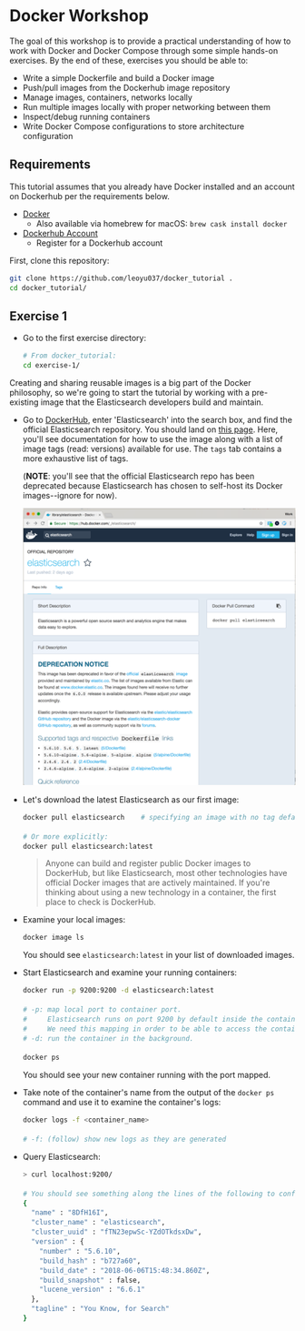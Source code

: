 # Docker Workshop

The goal of this workshop is to provide a practical understanding of how to work
with Docker and Docker Compose through some simple hands-on exercises. By the
end of these, exercises you should be able to:

- Write a simple Dockerfile and build a Docker image
- Push/pull images from the Dockerhub image repository
- Manage images, containers, networks locally
- Run multiple images locally with proper networking between them
- Inspect/debug running containers
- Write Docker Compose configurations to store architecture configuration

## Requirements

This tutorial assumes that you already have Docker installed and an account on
Dockerhub per the requirements below.

- [Docker](https://store.docker.com/search?offering=community&type=edition)
    - Also available via homebrew for macOS: `brew cask install docker`
- [Dockerhub Account](https://hub.docker.com/)
    - Register for a Dockerhub account

First, clone this repository:

```bash
git clone https://github.com/leoyu037/docker_tutorial .
cd docker_tutorial/
```

## Exercise 1

- Go to the first exercise directory:

    ```bash
    # From docker_tutorial:
    cd exercise-1/
    ```

Creating and sharing reusable images is a big part of the Docker philosophy, so
we're going to start the tutorial by working with a pre-existing image that the
Elasticsearch developers build and maintain.

- Go to [DockerHub](hub.docker.com), enter 'Elasticsearch' into the search box,
  and find the official Elasticsearch repository. You should land on [this
  page](https://hub.docker.com/_/elasticsearch/). Here, you'll see documentation
  for how to use the image along with a list of image tags (read: versions)
  available for use. The `tags` tab contains a more exhaustive list of tags.
  
  (__NOTE__: you'll see that the official Elasticsearch repo has been
  deprecated because Elasticsearch has chosen to self-host its Docker
  images--ignore for now).
  
  ![Official Elasticsearch Repo](https://github.com/leoyu037/docker_tutorial/blob/revised-workshops/.readme-assets/official-elasticsearch-repo-screenshot.png)

- Let's download the latest Elasticsearch as our first image:

    ```bash
    docker pull elasticsearch    # specifying an image with no tag defaults to 'latest'

    # Or more explicitly:
    docker pull elasticsearch:latest
    ```

    > Anyone can build and register public Docker images to DockerHub, but like
    > Elasticsearch, most other technologies have official Docker images that are
    > actively maintained. If you're thinking about using a new technology in a
    > container, the first place to check is DockerHub.

- Examine your local images:

    ```bash
    docker image ls
    ```

    You should see `elasticsearch:latest` in your list of downloaded images.

- Start Elasticsearch and examine your running containers:

    ```bash
    docker run -p 9200:9200 -d elasticsearch:latest
    
    # -p: map local port to container port. 
    #     Elasticsearch runs on port 9200 by default inside the container. 
    #     We need this mapping in order to be able to access the container port locally.
    # -d: run the container in the background.
    
    docker ps
    ```
    
    You should see your new container running with the port mapped.

- Take note of the container's name from the output of the `docker ps` command and use it to examine the container's logs:

    ```bash
    docker logs -f <container_name>
    
    # -f: (follow) show new logs as they are generated
    ```
    
- Query Elasticsearch:

    ```bash
    > curl localhost:9200/
    
    # You should see something along the lines of the following to confirm that Elasticsearch is healthy:
    {
      "name" : "8DfH16I",
      "cluster_name" : "elasticsearch",
      "cluster_uuid" : "fTN23epwSc-YZdOTkdsxDw",
      "version" : {
        "number" : "5.6.10",
        "build_hash" : "b727a60",
        "build_date" : "2018-06-06T15:48:34.860Z",
        "build_snapshot" : false,
        "lucene_version" : "6.6.1"
      },
      "tagline" : "You Know, for Search"
    }
    ```
